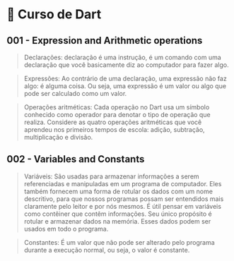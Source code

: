 # 🔵 Curso de Dart

## 001 - Expression and Arithmetic operations

> Declarações: declaração é uma instrução, é um comando com uma declaração que você basicamente diz ao computador para fazer algo.

> Expressões: Ao contrário de uma declaração, uma expressão não faz algo: é alguma coisa. Ou seja, uma expressão é um valor ou algo que pode ser calculado como um valor.

> Operações aritméticas: Cada operação no Dart usa um símbolo conhecido como operador para denotar o tipo de operação que realiza. Considere as quatro operações aritméticas que você aprendeu nos primeiros tempos de escola: adição, subtração, multiplicação e divisão.

## 002 - Variables and Constants

> Variáveis: São usadas para armazenar informações a serem referenciadas e manipuladas em um programa de computador. Eles também fornecem uma forma de rotular os dados com um nome descritivo, para que nossos programas possam ser entendidos mais claramente pelo leitor e por nós mesmos. É útil pensar em variáveis ​​como contêiner que contêm informações. Seu único propósito é rotular e armazenar dados na memória. Esses dados podem ser usados ​​em todo o programa.

> Constantes: É um valor que não pode ser alterado pelo programa durante a execução normal, ou seja, o valor é constante.
